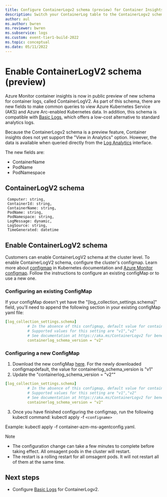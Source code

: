 ```yaml
---
title: Configure ContainerLogv2 schema (preview) for Container Insights
description: Switch your ContainerLog table to the ContainerLogv2 schema
author: aul
ms.author: bwren
ms.reviewer: bwren
ms.subservice: logs
ms.custom: event-tier1-build-2022
ms.topic: conceptual
ms.date: 05/11/2022
---
```


# Enable ContainerLogV2 schema (preview)
Azure Monitor container insights is now in public preview of new schema for container logs, called ContainerLogV2. As part of this schema, there are new fields to make common queries to view Azure Kubernetes Service (AKS) and Azure Arc-enabled Kubernetes data. In addition, this schema is compatible with [Basic Logs](../logs/basic-logs-configure.md), which offers a low-cost alternative to standard analytics logs.

Because the ContainerLogv2 schema is a preview feature, Container insights does not yet support the "View in Analytics" option. However, the data is available when queried directly from the [Log Analytics](./container-insights-log-query.md) interface.

The new fields are:
* ContainerName
* PodName
* PodNamespace

## ContainerLogV2 schema
```kusto
 Computer: string,
 ContainerId: string,
 ContainerName: string,
 PodName: string,
 PodNamespace: string,
 LogMessage: dynamic,
 LogSource: string,
 TimeGenerated: datetime
```
## Enable ContainerLogV2 schema
Customers can enable ContainerLogV2 schema at the cluster level. To enable ContainerLogV2 schema, configure the cluster's configmap. Learn more about [configmap](https://kubernetes.io/docs/tasks/configure-pod-container/configure-pod-configmap/) in Kubernetes documentation and [Azure Monitor configmap](./container-insights-agent-config.md#configmap-file-settings-overview).
Follow the instructions to configure an existing configMap or to use a new one.

### Configuring an existing ConfigMap
If your configMap doesn't yet have the "[log_collection_settings.schema]" field, you'll need to append the following section in your existing configMap yaml file:

```yaml
[log_collection_settings.schema]
          # In the absence of this configmap, default value for containerlog_schema_version is "v1"
          # Supported values for this setting are "v1","v2"
          # See documentation at https://aka.ms/ContainerLogv2 for benefits of v2 schema over v1 schema before opting for "v2" schema
          containerlog_schema_version = "v2"
```

### Configuring a new ConfigMap
1. Download the new configMap [here](https://aka.ms/container-azm-ms-agentconfig). For the newly downloaded configmapdefault, the value for containerlog_schema_version is "v1"
1. Update the "containerlog_schema_version = "v2""

```yaml
[log_collection_settings.schema]
          # In the absence of this configmap, default value for containerlog_schema_version is "v1"
          # Supported values for this setting are "v1","v2"
          # See documentation at https://aka.ms/ContainerLogv2 for benefits of v2 schema over v1 schema before opting for "v2" schema
          containerlog_schema_version = "v2"
```

3. Once you have finished configuring the configmap, run the following kubectl command: kubectl apply -f `<configname>`

Example: kubectl apply -f container-azm-ms-agentconfig.yaml.

>[!NOTE]
>* The configuration change can take a few minutes to complete before taking effect. All omsagent pods in the cluster will restart. 
>* The restart is a rolling restart for all omsagent pods. It will not restart all of them at the same time.

## Next steps
* Configure [Basic Logs](../logs/basic-logs-configure.md) for ContainerLogv2.
